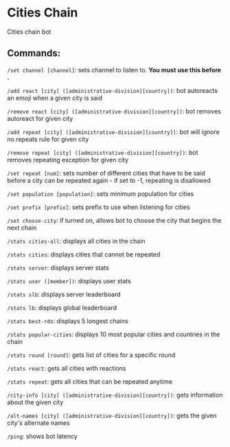 # Cities Chain
Cities chain bot

## Commands:
`/set channel [channel]`: sets channel to listen to. **You must use this before .**

`/add react [city] ([administrative-division][country])`: bot autoreacts an emoji when a given city is said

`/remove react [city] ([administrative-division][country])`: bot removes autoreact for given city

`/add repeat [city] ([administrative-division][country])`: bot will ignore no repeats rule for given city

`/remove repeat [city] ([administrative-division][country])`: bot removes repeating exception for given city

`/set repeat [num]`: sets number of different cities that have to be said before a city can be repeated again - if set to -1, repeating is disallowed

`/set population [population]`: sets minimum population for cities

`/set prefix [prefix]`: sets prefix to use when listening for cities

`/set choose-city`: if turned on, allows bot to choose the city that begins the next chain

`/stats cities-all`: displays all cities in the chain

`/stats cities`: displays cities that cannot be repeated

`/stats server`: displays server stats

`/stats user ([member])`: displays user stats

`/stats slb`: displays server leaderboard

`/stats lb`: displays global leaderboard

`/stats best-rds`: displays 5 longest chains

`/stats popular-cities`: displays 10 most popular cities and countries in the chain

`/stats round [round]`: gets list of cities for a specific round

`/stats react`: gets all cities with reactions

`/stats repeat`: gets all cities that can be repeated anytime

`/city-info [city] ([administrative-division][country])`: gets information about the given city

`/alt-names [city] ([administrative-division][country])`: gets the given city's alternate names

`/ping`: shows bot latency

